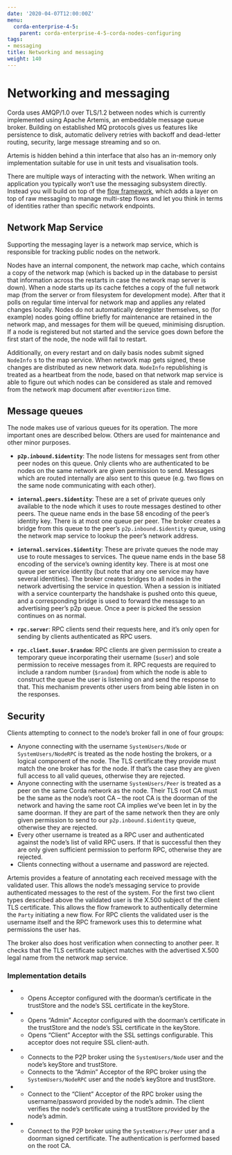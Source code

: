```yaml
---
date: '2020-04-07T12:00:00Z'
menu:
  corda-enterprise-4-5:
    parent: corda-enterprise-4-5-corda-nodes-configuring
tags:
- messaging
title: Networking and messaging
weight: 140
---
```



# Networking and messaging

Corda uses AMQP/1.0 over TLS/1.2 between nodes which is currently implemented using Apache Artemis, an embeddable message
queue broker. Building on established MQ protocols gives us features like persistence to disk, automatic delivery
retries with backoff and dead-letter routing, security, large message streaming and so on.

Artemis is hidden behind a thin interface that also has an in-memory only implementation suitable for use in
unit tests and visualisation tools.

There are multiple ways of interacting with the network. When writing an application you typically won’t use the
messaging subsystem directly. Instead you will build on top of the [flow framework](flow-state-machines.md),
which adds a layer on top of raw messaging to manage multi-step flows and let you think in terms of identities
rather than specific network endpoints.



## Network Map Service

Supporting the messaging layer is a network map service, which is responsible for tracking public nodes on the network.

Nodes have an internal component, the network map cache, which contains a copy of the network map (which is backed up in the database
to persist that information across the restarts in case the network map server is down). When a node starts up its cache
fetches a copy of the full network map (from the server or from filesystem for development mode). After that it polls on
regular time interval for network map and applies any related changes locally.
Nodes do not automatically deregister themselves, so (for example) nodes going offline briefly for maintenance are retained
in the network map, and messages for them will be queued, minimising disruption.
If a node is registered but not started and the service goes down before the first start of the node, the node will fail to restart.

Additionally, on every restart and on daily basis nodes submit signed `NodeInfo` s to the map service. When network map gets
signed, these changes are distributed as new network data. `NodeInfo` republishing is treated as a heartbeat from the node,
based on that network map service is able to figure out which nodes can be considered as stale and removed from the network
map document after `eventHorizon` time.


## Message queues

The node makes use of various queues for its operation. The more important ones are described below. Others are used
for maintenance and other minor purposes.


* **`p2p.inbound.$identity`**:
The node listens for messages sent from other peer nodes on this queue. Only clients who are authenticated to be
nodes on the same network are given permission to send. Messages which are routed internally are also sent to this
queue (e.g. two flows on the same node communicating with each other).


* **`internal.peers.$identity`**:
These are a set of private queues only available to the node which it uses to route messages destined to other peers.
The queue name ends in the base 58 encoding of the peer’s identity key. There is at most one queue per peer. The broker
creates a bridge from this queue to the peer’s `p2p.inbound.$identity` queue, using the network map service to lookup the
peer’s network address.


* **`internal.services.$identity`**:
These are private queues the node may use to route messages to services. The queue name ends in the base 58 encoding
of the service’s owning identity key. There is at most one queue per service identity (but note that any one service
may have several identities). The broker creates bridges to all nodes in the network advertising the service in
question. When a session is initiated with a service counterparty the handshake is pushed onto this queue, and a
corresponding bridge is used to forward the message to an advertising peer’s p2p queue. Once a peer is picked the
session continues on as normal.


* **`rpc.server`**:
RPC clients send their requests here, and it’s only open for sending by clients authenticated as RPC users.


* **`rpc.client.$user.$random`**:
RPC clients are given permission to create a temporary queue incorporating their username (`$user`) and sole
permission to receive messages from it. RPC requests are required to include a random number (`$random`) from
which the node is able to construct the queue the user is listening on and send the response to that. This mechanism
prevents other users from being able listen in on the responses.




## Security

Clients attempting to connect to the node’s broker fall in one of four groups:


* Anyone connecting with the username `SystemUsers/Node` or `SystemUsers/NodeRPC` is treated as the node hosting the brokers, or a logical
component of the node. The TLS certificate they provide must match the one broker has for the node. If that’s the case
they are given full access to all valid queues, otherwise they are rejected.
* Anyone connecting with the username `SystemUsers/Peer` is treated as a peer on the same Corda network as the node. Their
TLS root CA must be the same as the node’s root CA – the root CA is the doorman of the network and having the same root CA
implies we’ve been let in by the same doorman. If they are part of the same network then they are only given permission
to send to our `p2p.inbound.$identity` queue, otherwise they are rejected.
* Every other username is treated as a RPC user and authenticated against the node’s list of valid RPC users. If that
is successful then they are only given sufficient permission to perform RPC, otherwise they are rejected.
* Clients connecting without a username and password are rejected.

Artemis provides a feature of annotating each received message with the validated user. This allows the node’s messaging
service to provide authenticated messages to the rest of the system. For the first two client types described above the
validated user is the X.500 subject of the client TLS certificate. This allows the flow framework to authentically determine
the `Party` initiating a new flow. For RPC clients the validated user is the username itself and the RPC framework uses
this to determine what permissions the user has.

The broker also does host verification when connecting to another peer. It checks that the TLS certificate subject matches
with the advertised X.500 legal name from the network map service.


### Implementation details


*
    * Opens Acceptor configured with the doorman’s certificate in the trustStore and the node’s SSL certificate in the keyStore.


*
    * Opens “Admin” Acceptor configured with the doorman’s certificate in the trustStore and the node’s SSL certificate in the keyStore.
    * Opens “Client” Acceptor with the SSL settings configurable. This acceptor does not require SSL client-auth.


*
    * Connects to the P2P broker using the `SystemUsers/Node` user and the node’s keyStore and trustStore.
    * Connects to the “Admin” Acceptor of the RPC broker using the `SystemUsers/NodeRPC` user and the node’s keyStore and trustStore.


*
    * Connect to the “Client” Acceptor of the RPC broker using the username/password provided by the node’s admin. The client verifies the node’s certificate using a trustStore provided by the node’s admin.


*
    * Connect to the P2P broker using the `SystemUsers/Peer` user and a doorman signed certificate. The authentication is performed based on the root CA.
